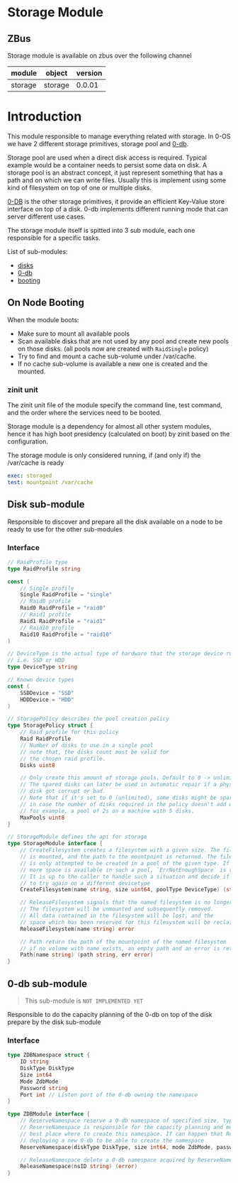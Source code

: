 # Storage Module

## ZBus 
Storage module is available on zbus over the following channel

| module | object | version | 
|--------|--------|---------|
| storage|storage| 0.0.01|

# Introduction
This module responsible to manage everything related with storage. In 0-OS we have 2 different storage primitives, storage pool and [0-db](https://github.com/threefoldtech/0-db).

Storage pool are used when a direct disk access is required. Typical example would be a container needs to persist some data on disk.
A storage pool is an abstract concept, it just represent something that has a path and on which we can write files.
Usually this is implement using some kind of filesystem on top of one or multiple disks.

[0-DB](https://github.com/threefoldtech/0-db) is the other storage primitives, it provide an efficient Key-Value store interface on top of a disk. 0-db implements different running mode that can server different use cases.

The storage module itself is spitted into 3 sub module, each one responsible for a specific tasks.

List of sub-modules:

- [disks](#disk-sub-module)
- [0-db](#0-db-sub-module)
- [booting](#booting)

## On Node Booting
When the module boots:
- Make sure to mount all available pools
- Scan available disks that are not used by any pool and create new pools on those disks. (all pools now are created with `RaidSingle` policy)
- Try to find and mount a cache sub-volume under /var/cache.
- If no cache sub-volume is available a new one is created and the mounted.

### zinit unit
The zinit unit file of the module specify the command line,  test command, and the order where the services need to be booted.

Storage module is a dependency for almost all other system modules, hence it has high boot presidency (calculated on boot) by zinit based on the configuration.

The storage module is only considered running, if (and only if) the /var/cache is ready

```yaml
exec: storaged
test: mountpoint /var/cache
```

## Disk sub-module

Responsible to discover and prepare all the disk available on a node to be ready to use for the other sub-modules

### Interface

```go
// RaidProfile type
type RaidProfile string

const (
	// Single profile
	Single RaidProfile = "single"
	// Raid0 profile
	Raid0 RaidProfile = "raid0"
	// Raid1 profile
	Raid1 RaidProfile = "raid1"
	// Raid10 profile
	Raid10 RaidProfile = "raid10"
)

// DeviceType is the actual type of hardware that the storage device runs on,
// i.e. SSD or HDD
type DeviceType string

// Known device types
const (
	SSDDevice = "SSD"
	HDDDevice = "HDD"
)

// StoragePolicy describes the pool creation policy
type StoragePolicy struct {
	// Raid profile for this policy
	Raid RaidProfile
	// Number of disks to use in a single pool
	// note that, the disks count must be valid for
	// the chosen raid profile.
	Disks uint8

	// Only create this amount of storage pools. Default to 0 -> unlimited.
	// The spared disks can later be used in automatic repair if a physical
	// disk got corrupt or bad.
	// Note that if it's set to 0 (unlimited), some disks might be spared anyway
	// in case the number of disks required in the policy doesn't add up to pools
	// for example, a pool of 2s on a machine with 5 disks.
	MaxPools uint8
}

// StorageModule defines the api for storage
type StorageModule interface {
	// CreateFilesystem creates a filesystem with a given size. The filesystem
	// is mounted, and the path to the mountpoint is returned. The filesystem
	// is only attempted to be created in a pool of the given type. If no
	// more space is available in such a pool, `ErrNotEnoughSpace` is returned.
	// It is up to the caller to handle such a situation and decide if he wants
	// to try again on a different devicetype
	CreateFilesystem(name string, size uint64, poolType DeviceType) (string, error)

	// ReleaseFilesystem signals that the named filesystem is no longer needed.
	// The filesystem will be unmounted and subsequently removed.
	// All data contained in the filesystem will be lost, and the
	// space which has been reserved for this filesystem will be reclaimed.
	ReleaseFilesystem(name string) error

	// Path return the path of the mountpoint of the named filesystem
	// if no volume with name exists, an empty path and an error is returned
	Path(name string) (path string, err error)
}

```

## 0-db sub-module
> This sub-module is `NOT IMPLEMENTED YET`

Responsible to do the capacity planning of the 0-db on top of the disk prepare by the disk sub-module

### Interface

```go
type ZDBNamespace struct {
    ID string
    DiskType DiskType
    Size int64
    Mode ZdbMode
    Password string
    Port int // Listen port of the 0-db owning the namespace
}

type ZDBModule interface {
    // ReserveNamespace reserve a 0-db namespace of specified size, type and mode
    // ReserveNamespace is responsible for the capacity planning and must decide what is the
    // best place where to create this namespace. If can happen that ReserveNamespace endup
    // deploying a new 0-db to be able to create the namespace
    ReserveNamespace(diskType DiskType, size int64, mode ZdbMode, password string) (ZDBNamespace, error)

    // ReleaseNamespace delete a 0-db namespace acquired by ReserveNamespace
    ReleaseNamespace(nsID string) (error)
}
```
